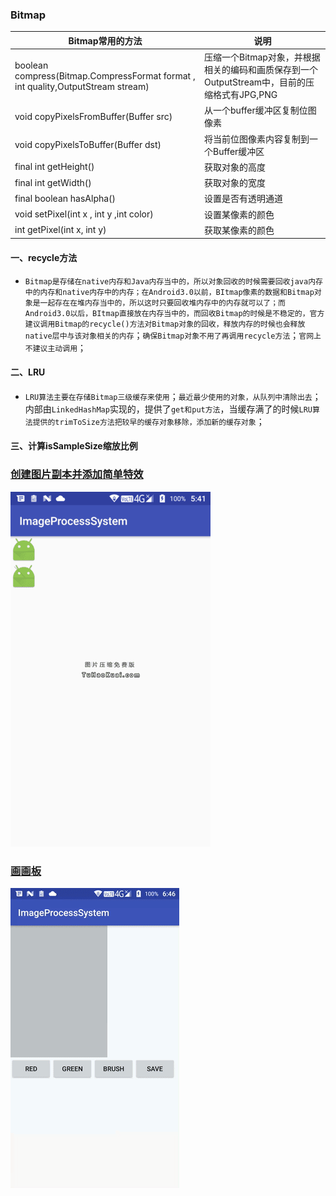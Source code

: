 ### Bitmap

|Bitmap常用的方法|说明|
|------|------|
|boolean compress(Bitmap.CompressFormat format , int quality,OutputStream stream)|压缩一个Bitmap对象，并根据相关的编码和画质保存到一个OutputStream中，目前的压缩格式有JPG,PNG|
|void copyPixelsFromBuffer(Buffer src)|从一个buffer缓冲区复制位图像素|
|void copyPixelsToBuffer(Buffer dst)|将当前位图像素内容复制到一个Buffer缓冲区|
|final int getHeight()|获取对象的高度|
|final int getWidth()|获取对象的宽度|
|final boolean hasAlpha()|设置是否有透明通道|
|void setPixel(int x , int y ,int color)|设置某像素的颜色|
|int getPixel(int x, int y)|获取某像素的颜色|

#### 一、recycle方法
+ `Bitmap是存储在native内存和Java内存当中的，所以对象回收的时候需要回收java内存中的内存和native内存中的内存；在Android3.0以前，BItmap像素的数据和Bitmap对象是一起存在在堆内存当中的，所以这时只要回收堆内存中的内存就可以了；而Android3.0以后，BItmap直接放在内存当中的，而回收Bitmap的时候是不稳定的，官方建议调用Bitmap的recycle()方法对Bitmap对象的回收，释放内存的时候也会释放native层中与该对象相关的内存`；`确保Bitmap对象不用了再调用recycle方法`；`官网上不建议主动调用`；
#### 二、LRU
+ `LRU算法主要在存储Bitmap三级缓存来使用`；`最近最少使用的对象，从队列中清除出去`；内部由`LinkedHashMap`实现的，提供了`get和put方法`，当缓存满了的时候`LRU算法提供的trimToSize方法把较早的缓存对象移除，添加新的缓存对象`；
#### 三、计算isSampleSize缩放比例

### [创建图片副本并添加简单特效](https://github.com/ningbaoqi/View/commit/ddc80446f38e874ce7f700af22268fa88e00eb44)
![image](https://github.com/ningbaoqi/View/blob/master/gif/pic1-29.jpg)
### [画画板](https://github.com/ningbaoqi/View/commit/4c140b1409c6b1b2e2bfb2ecff882ae60d39b1b1)
![image](https://github.com/ningbaoqi/View/blob/master/gif/pic1-30.jpg)
